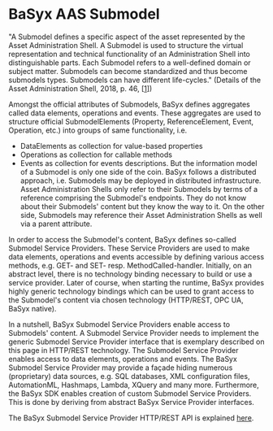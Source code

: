 # BaSyx AAS Submodel

"A Submodel defines a specific aspect of the asset represented by the Asset Administration Shell. A Submodel is used to structure the virtual representation and technical functionality of an Administration Shell into distinguishable parts. Each Submodel refers to a well-defined domain or subject matter. Submodels can become standardized and thus become submodels types. Submodels can have different life-cycles." (Details of the Asset Administration Shell, 2018, p. 46, [[1](https://www.plattform-i40.de/IP/Redaktion/DE/Downloads/Publikation/2018-verwaltungsschale-im-detail.pdf)])

Amongst the official attributes of Submodels, BaSyx defines aggregates called data elements, operations and events. These aggregates are used to structure official SubmodelElements (Property, ReferenceElement, Event, Operation, etc.) into groups of same functionality, i.e.

* DataElements as collection for value-based properties
* Operations as collection for callable methods
* Events as collection for events descriptions.
But the information model of a Submodel is only one side of the coin. BaSyx follows a distributed approach, i.e. Submodels may be deployed in distributed infrastructure. Asset Administration Shells only refer to their Submodels by terms of a reference comprising the Submodel's endpoints. They do not know about their Submodels' content but they know the way to it. On the other side, Submodels may reference their Asset Administration Shells as well via a parent attribute.

In order to access the Submodel's content, BaSyx defines so-called Submodel Service Providers. These Service Providers are used to make data elements, operations and events accessible by defining various access methods, e.g. GET- and SET- resp. MethodCalled-handler. Initially, on an abstract level, there is no technology binding necessary to build or use a service provider. Later of course, when starting the runtime, BaSyx provides highly generic technology bindings which can be used to grant access to the Submodel's content via chosen technology (HTTP/REST, OPC UA, BaSyx native).

In a nutshell, BaSyx Submodel Service Providers enable access to Submodels' content. A Submodel Service Provider needs to implement the generic Submodel Service Provider interface that is exemplary described on this page in HTTP/REST technology. The Submodel Service Provider enables access to data elements, operations and events. The BaSyx Submodel Service Provider may provide a façade hiding numerous (proprietary) data sources, e.g. SQL databases, XML configuration files, AutomationML, Hashmaps, Lambda, XQuery and many more. Furthermore, the BaSyx SDK enables creation of custom Submodel Service Providers. This is done by deriving from abstract BaSyx Service Provider interfaces.

The BaSyx Submodel Service Provider HTTP/REST API is explained [here](https://app.swaggerhub.com/apis/BaSyx/basyx_submodel_http_rest_api/v1).